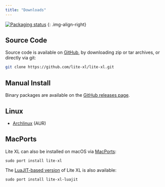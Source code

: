 ```yaml
---
title: "Downloads"
---
```


[![Packaging status](https://repology.org/badge/vertical-allrepos/lite-xl.svg)][1]
{: .img-align-right}

## Source Code

Source code is available on [GitHub][2], by downloading zip or tar archives,
or directly via git:

```sh
git clone https://github.com/lite-xl/lite-xl.git
```

## Manual Install

Binary packages are available on the [GitHub releases page][3].

## Linux

- [Archlinux] (AUR)

## MacPorts

Lite XL can also be installed on macOS via [MacPorts][4]:

```
sudo port install lite-xl
```

The [LuaJIT-based version][5] of Lite XL is also available:

```
sudo port install lite-xl-luajit
```

[1]: https://repology.org/project/lite-xl/versions
[2]: https://github.com/lite-xl/lite-xl/
[3]: https://github.com/lite-xl/lite-xl/releases/latest
[4]: https://ports.macports.org/port/lite-xl/
[5]: https://ports.macports.org/port/lite-xl-luajit/

[Archlinux]: https://aur.archlinux.org/packages/lite-xl/

